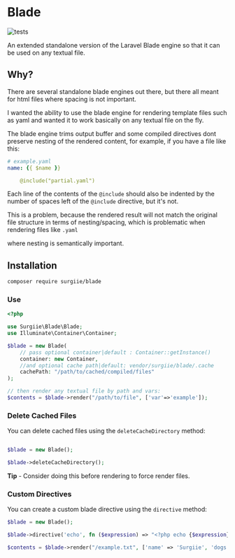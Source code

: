 # Blade

![tests](https://github.com/surgiie/blade/actions/workflows/tests.yml/badge.svg)

An extended standalone version of the Laravel Blade engine so that it can be used on any textual file.

## Why?

There are several standalone blade engines out there, but there all meant for html files where spacing is not important.

I wanted the ability to use the blade engine for rendering template files such as yaml and wanted it to work basically on any textual file on the fly.

The blade engine trims output buffer and some compiled directives dont preserve nesting of the rendered content, for example, if you have a file like this:

```yaml
# example.yaml
name: {{ $name }}

    @include("partial.yaml")
```
Each line of the contents of the `@include` should also be indented by the number of spaces left of the `@include` directive, but it's not.

This is a problem, because the rendered result will not match the original file structure in terms of nesting/spacing, which is problematic when rendering files like `.yaml`

where nesting is semantically important.

## Installation

```bash
composer require surgiie/blade
```

### Use

```php
<?php

use Surgiie\Blade\Blade;
use Illuminate\Container\Container;

$blade = new Blade(
    // pass optional container|default : Container::getInstance()
    container: new Container,
    //and optional cache path|default: vendor/surgiie/blade/.cache
    cachePath: "/path/to/cached/compiled/files"
);

// then render any textual file by path and vars:
$contents = $blade->render("/path/to/file", ['var'=>'example']);
```

### Delete Cached Files
You can delete cached files using the `deleteCacheDirectory` method:

```php

$blade = new Blade();

$blade->deleteCacheDirectory();
```

**Tip** - Consider doing this before rendering to force render files.


### Custom Directives

You can create a custom blade directive using the `directive` method:


```php
$blade = new Blade();

$blade->directive('echo', fn ($expression) => "<?php echo {$expression}; ?>");

$contents = $blade->render("/example.txt", ['name' => 'Surgiie', 'dogs'=>['luffy', 'zoro', 'sanji']]);

```

<!-- ### Using Components

You may also use Blade `x-*` components in your file:


#### Anonymous Components
```html
<x-components.example data="Something" />
```

Where `components.example` is a relative file  `components/example` to the file being compiled, this file can then contain any raw content and will be treated as a anonymous component.

#### Class Components

Class based components have no special difference in syntax:
```html
<x-components.example data="Something" />
```

The only difference here is that `components.example` is a relative `.php` file  to the file being compiled, in this case `components/example.php`.


**Note** that since this package is customized to allow compiling any file path on the fly, the `.php` class component, must return the `::class` component, and extend the `\Surgiie\Blade\Component` class:

```php

<?php

namespace Components;

use Surgiie\Blade\Component as BladeComponent;

class Alert extends BladeComponent
{
    public $message;

    public function __construct($message)
    {
        $this->message = $message;
    }

    public function render()
    {
        return blade()->compile('/your-component-file', [
            'message' => $this->message,
        ]);
    }
}

return Alert::class; // required so the engine can require the class on the fly and remember it.
```

#### Using absolute paths for components:

Components are resolved using a relative path from the filed being compiled, if you want to use an absolute path, use a double `-` in the component name:

```html
<x--components.example data="Something" />
```

This will resolve the path to look for the file to `/components/example` instead of `/<file-being-compiled-path>/components/example`. -->